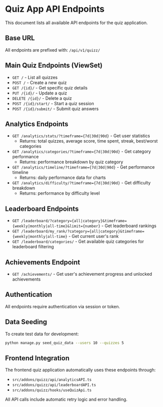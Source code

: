 # Quiz App API Endpoints

This document lists all available API endpoints for the quiz application.

## Base URL
All endpoints are prefixed with: `/api/v1/quizz/`

## Main Quiz Endpoints (ViewSet)
- `GET /` - List all quizzes
- `POST /` - Create a new quiz
- `GET /{id}/` - Get specific quiz details
- `PUT /{id}/` - Update a quiz
- `DELETE /{id}/` - Delete a quiz
- `POST /{id}/start/` - Start a quiz session
- `POST /{id}/submit/` - Submit quiz answers

## Analytics Endpoints
- `GET /analytics/stats/?timeframe={7d|30d|90d}` - Get user statistics
  - Returns: total quizzes, average score, time spent, streak, best/worst categories
- `GET /analytics/categories/?timeframe={7d|30d|90d}` - Get category performance
  - Returns: performance breakdown by quiz category
- `GET /analytics/timeline/?timeframe={7d|30d|90d}` - Get performance timeline
  - Returns: daily performance data for charts
- `GET /analytics/difficulty/?timeframe={7d|30d|90d}` - Get difficulty breakdown
  - Returns: performance by difficulty level

## Leaderboard Endpoints
- `GET /leaderboard/?category={all|category}&timeframe={weekly|monthly|all-time}&limit={number}` - Get leaderboard rankings
- `GET /leaderboard/my_rank/?category={all|category}&timeframe={weekly|monthly|all-time}` - Get current user's rank
- `GET /leaderboard/categories/` - Get available quiz categories for leaderboard filtering

## Achievements Endpoint
- `GET /achievements/` - Get user's achievement progress and unlocked achievements

## Authentication
All endpoints require authentication via session or token.

## Data Seeding
To create test data for development:
```bash
python manage.py seed_quiz_data --users 10 --quizzes 5
```

## Frontend Integration
The frontend quiz application automatically uses these endpoints through:
- `src/addons/quizz/api/analyticsAPI.ts`
- `src/addons/quizz/api/leaderboardAPI.ts`
- `src/addons/quizz/hooks/useQuizApi.ts`

All API calls include automatic retry logic and error handling.